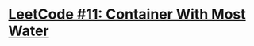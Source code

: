 # [LeetCode #11: Container With Most Water](https://leetcode.com/problems/container-with-most-water/)
